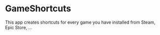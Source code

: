 # GameShortcuts
This app creates shortcuts for every game you have installed from Steam, Epic Store, ...
